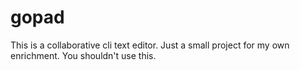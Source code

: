# gopad
This is a collaborative cli text editor.  Just a small project for my own enrichment.  You shouldn't use this.
